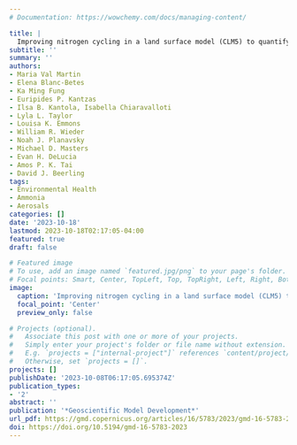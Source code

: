 ```yaml
---
# Documentation: https://wowchemy.com/docs/managing-content/

title: |
  Improving nitrogen cycling in a land surface model (CLM5) to quantify soil N2O, NO, and NH3 emissions from enhanced rock weathering with croplands
subtitle: ''
summary: ''
authors:
- Maria Val Martin
- Elena Blanc-Betes
- Ka Ming Fung
- Euripides P. Kantzas
- Ilsa B. Kantola, Isabella Chiaravalloti
- Lyla L. Taylor
- Louisa K. Emmons
- William R. Wieder
- Noah J. Planavsky
- Michael D. Masters
- Evan H. DeLucia
- Amos P. K. Tai
- David J. Beerling
tags:
- Environmental Health
- Ammonia
- Aerosals
categories: []
date: '2023-10-18'
lastmod: 2023-10-18T02:17:05-04:00
featured: true
draft: false

# Featured image
# To use, add an image named `featured.jpg/png` to your page's folder.
# Focal points: Smart, Center, TopLeft, Top, TopRight, Left, Right, BottomLeft, Bottom, BottomRight.
image:
  caption: 'Improving nitrogen cycling in a land surface model (CLM5) to quantify soil N2O, NO, and NH3 emissions from enhanced rock weathering with croplands'
  focal_point: 'Center'
  preview_only: false

# Projects (optional).
#   Associate this post with one or more of your projects.
#   Simply enter your project's folder or file name without extension.
#   E.g. `projects = ["internal-project"]` references `content/project/deep-learning/index.md`.
#   Otherwise, set `projects = []`.
projects: []
publishDate: '2023-10-08T06:17:05.695374Z'
publication_types:
- '2'
abstract: ''
publication: '*Geoscientific Model Development*'
url_pdf: https://gmd.copernicus.org/articles/16/5783/2023/gmd-16-5783-2023.html
doi: https://doi.org/10.5194/gmd-16-5783-2023
---
```

